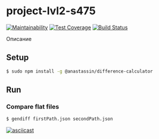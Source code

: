 # project-lvl2-s475
[![Maintainability](https://api.codeclimate.com/v1/badges/31863e92491f55bbfc40/maintainability)](https://codeclimate.com/github/AnastasiyaYS/project-lvl2-s475/maintainability) [![Test Coverage](https://api.codeclimate.com/v1/badges/31863e92491f55bbfc40/test_coverage)](https://codeclimate.com/github/AnastasiyaYS/project-lvl2-s475/test_coverage) [![Build Status](https://travis-ci.org/AnastasiyaYS/project-lvl2-s475.svg?branch=master)](https://travis-ci.org/AnastasiyaYS/project-lvl2-s475)

Описание

## Setup

```sh
$ sudo npm install -g @anastassin/difference-calculator
```

## Run

### **Compare flat files**
```sh
$ gendiff firstPath.json secondPath.json
```
[![asciicast](https://asciinema.org/a/264895.svg)](https://asciinema.org/a/264895)

